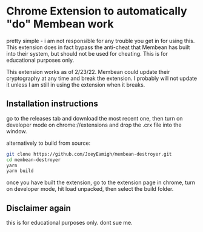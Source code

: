 # Chrome Extension to automatically "do" Membean work

pretty simple - i am not responsible for any trouble you get in for using this. This extension does in fact bypass the anti-cheat that Membean has built into their system, but should not be used for cheating. This is for educational purposes only.

This extension works as of 2/23/22. Membean could update their cryptography at any time and break the extension. I probably will not update it unless I am still in using the extension when it breaks.

## Installation instructions

go to the releases tab and download the most recent one, then turn on developer mode on chrome://extensions and drop the .crx file into the window.

alternatively to build from source:

```sh
git clone https://github.com/JoeyEamigh/membean-destroyer.git
cd membean-destroyer
yarn
yarn build
```

once you have built the extension, go to the extension page in chrome, turn on developer mode, hit load unpacked, then select the build folder.

## Disclaimer again

this is for educational purposes only. dont sue me.
